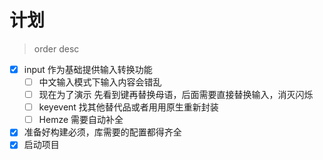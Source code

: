 # 计划

> order desc

- [x] input 作为基础提供输入转换功能
  - [ ] 中文输入模式下输入内容会错乱
  - [ ] 现在为了演示 先看到键再替换母语，后面需要直接替换输入，消灭闪烁
  - [ ] keyevent 找其他替代品或者用用原生重新封装
  - [ ] Hemze 需要自动补全
- [x] 准备好构建必须，库需要的配置都得齐全
- [x] 启动项目
